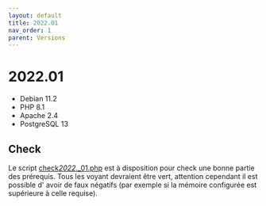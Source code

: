 ```yaml
---
layout: default
title: 2022.01
nav_order: 1
parent: Versions
---
```


# 2022.01

- Debian 11.2
- PHP 8.1
- Apache 2.4
- PostgreSQL 13

## Check

Le script [check*2022*.\_01.php](https://faros.lephare.com/check_faros_version/check_10_1.php) est à disposition pour check une bonne partie des prérequis.
Tous les voyant devraient être vert, attention cependant il est possible d' avoir de faux négatifs (par exemple si la mémoire configurée est supérieure à celle requise).
